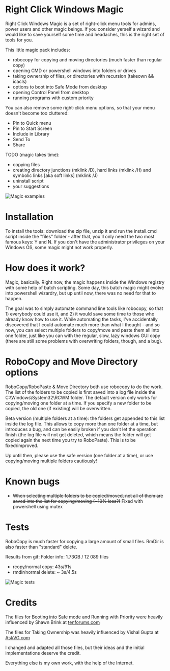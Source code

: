 # Right Click Windows Magic


Right Click Windows Magic is a set of right-click menu tools for admins, power users and other magic beings. If you consider yerself a wizard and would like to save yourself some time and headaches, this is the right set of tools for you.

This little magic pack includes:
- robocopy for copying and moving directories (much faster than regular copy)
- opening CMD or powershell windows into folders or drives
- taking ownership of files, or directories with recursion (takeown && icacls)
- options to boot into Safe Mode from desktop
- opening Control Panel from desktop
- running programs with custom priority

You can also remove some right-click menu options, so that your menu doesn't become too cluttered:
- Pin to Quick menu
- Pin to Start Screen
- Include in Library
- Send To
- Share 


TODO (magic takes time):
- copying files
- creating directory junctions (mklink /D), hard links (mklink /H) and symbolic links [aka soft links] (mklink /J)
- uninstall script
- your suggestions

![Magic examples](img/RCWM.gif)


# Installation


To install the tools: download the zip file, unzip it and run the install.cmd script inside the "files" folder - after that, you'll only need the two most famous keys: Y and N.
If you don't have the administrator privileges on your Windows OS, some magic might not work properly.


# How does it work?

Magic, basically. Right now, the magic happens inside the Windows registry with some help of batch scripting. Some day, this batch magic might evolve into powershell wizardry, but up until now, there was no need for that to happen.

The goal was to simply automate command line tools like robocopy, so that 1) everybody could use it, and 2) it would save some time to those who already know how to use it. While automating the tasks, I've accidentally discovered that I could automate much more than what I thought - and so now, you can select multiple folders to copy/move and paste them all into one folder, just like you can with the regular, slow, lazy windows GUI copy (there are still some problems with overwriting folders, though, and a bug).


# RoboCopy and Move Directory options

RoboCopy/RoboPaste & Move Directory both use robocopy to do the work. The list of the folders to be copied is first saved into a log file inside the C:\Windows\System32\RCWM folder.
The default version only works for copying/moving one folder at a time. If you specify a new folder to be copied, the old one (if existing) will be overwritten.

Beta version (multiple folders at a time): the folders get appended to this list inside the log file. This allows to copy more than one folder at a time, but introduces a bug, and can be easily broken if you don't let the operation finish (the log file will not get deleted, which means the folder will get copied again the next time you try to RoboPaste). This is to be fixed/improved.

Up until then, please use the safe version (one folder at a time), or use copying/moving multiple folders cautiously!

# Known bugs

- <del>When selecting multiple folders to be copied/moved, not all of them are saved into the list for copying/moving (~10% loss?)</del>
Fixed with powershell using mutex


# Tests
RoboCopy is much faster for copying a large amount of small files.
RmDir is also faster than "standard" delete.


Results from gif:
Folder info: 1.73GB / 12 089 files
- rcopy/normal copy: 43s/91s
- rmdir/normal delete: ~ 3s/4.5s

![Magic tests](img/RCWMtest.gif)


# Credits

The files for Booting into Safe mode and Running with Priority were heavily influenced by Shawn Brink at [tenforums.com](https://www.tenforums.com/tutorials/1977-windows-10-tutorial-index.html)

The files for Taking Ownership was heavily influenced by Vishal Gupta at [AskVG.com](https://www.askvg.com/)

I changed and adapted all those files, but their ideas and the initial implementations deserve the credit.

Everything else is my own work, with the help of the Internet.
